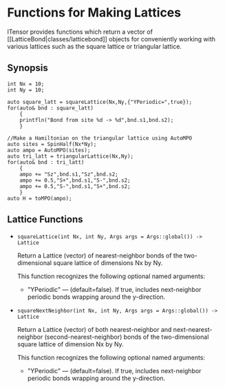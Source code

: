 # Functions for Making Lattices

ITensor provides functions which return a vector of [[LatticeBond|classes/latticebond]]
objects for conveniently working with various lattices such as the square lattice
or triangular lattice.

## Synopsis

    int Nx = 10;
    int Ny = 10;

    auto square_latt = squareLattice(Nx,Ny,{"YPeriodic=",true});
    for(auto& bnd : square_latt)
        {
        printfln("Bond from site %d -> %d",bnd.s1,bnd.s2);
        }

    //Make a Hamiltonian on the triangular lattice using AutoMPO
    auto sites = SpinHalf(Nx*Ny);
    auto ampo = AutoMPO(sites);
    auto tri_latt = triangularLattice(Nx,Ny);
    for(auto& bnd : tri_latt)
        {
        ampo += "Sz",bnd.s1,"Sz",bnd.s2;
        ampo += 0.5,"S+",bnd.s1,"S-",bnd.s2;
        ampo += 0.5,"S-",bnd.s1,"S+",bnd.s2;
        }
    auto H = toMPO(ampo);

## Lattice Functions

* ```
  squareLattice(int Nx, int Ny, Args args = Args::global()) -> Lattice
  ```
  
  Return a Lattice (vector<LatticeBond>) of nearest-neighbor bonds of
  the two-dimensional square lattice of dimensions Nx by Ny.

  This function recognizes the following optional named arguments:
  
  * "YPeriodic" &mdash; (default=false). If true, includes next-neighbor periodic bonds wrapping around the y-direction.


* ```
  squareNextNeighbor(int Nx, int Ny, Args args = Args::global()) -> Lattice
  ```
  
  Return a Lattice (vector<LatticeBond>) of both nearest-neighbor and
  next-nearest-neighbor (second-nearest-neighbor) bonds of
  the two-dimensional square lattice of dimension Nx by Ny.

  This function recognizes the following optional named arguments:
  
  * "YPeriodic" &mdash; (default=false). If true, includes next-neighbor periodic bonds wrapping around the y-direction.

